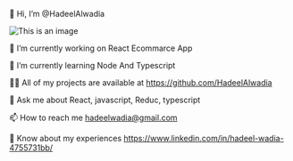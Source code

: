   👋 Hi, I’m @HadeelAlwadia   

   ![This is an image](https://www11.0zz0.com/2022/12/20/19/774981112.jpg)


🔭 I’m currently working on React Ecommarce App

🌱 I’m currently learning Node And Typescript

👨‍💻 All of my projects are available at https://github.com/HadeelAlwadia

💬 Ask me about React, javascript, Reduc, typescript

📫 How to reach me hadeelwadia@gmail.com

📄 Know about my experiences https://www.linkedin.com/in/hadeel-wadia-4755731bb/
<!---
HadeelAlwadia/HadeelAlwadia is a ✨ special ✨ repository because its `README.md` (this file) appears on your GitHub profile.
You can click the Preview link to take a look at your changes.
--->
